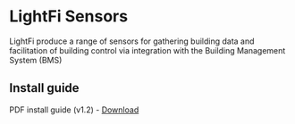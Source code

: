 # LightFi Sensors

LightFi produce a range of sensors for gathering building data and facilitation of building control via integration with the Building Management System (BMS)

## Install guide

PDF install guide (v1.2) - [Download](https://nextcloud.lightfi.io/index.php/s/F7HNYyGYDXkd2P9/download/LightFi_system_install_guide_v1.2.pdf) 
